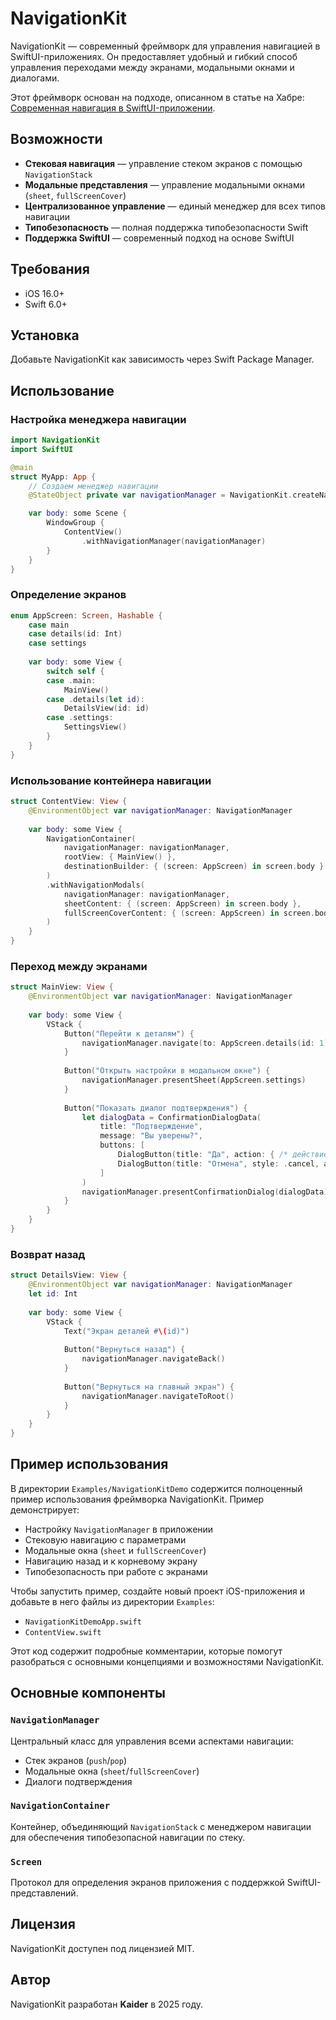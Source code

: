 
# NavigationKit

NavigationKit — современный фреймворк для управления навигацией в SwiftUI-приложениях. Он предоставляет удобный и гибкий способ управления переходами между экранами, модальными окнами и диалогами.

Этот фреймворк основан на подходе, описанном в статье на Хабре: [Современная навигация в SwiftUI-приложении](https://habr.com/ru/articles/830392/).

## Возможности

- **Стековая навигация** — управление стеком экранов с помощью `NavigationStack`
- **Модальные представления** — управление модальными окнами (`sheet`, `fullScreenCover`)
- **Централизованное управление** — единый менеджер для всех типов навигации
- **Типобезопасность** — полная поддержка типобезопасности Swift
- **Поддержка SwiftUI** — современный подход на основе SwiftUI

## Требования

- iOS 16.0+
- Swift 6.0+

## Установка

Добавьте NavigationKit как зависимость через Swift Package Manager.

## Использование

### Настройка менеджера навигации

```swift
import NavigationKit
import SwiftUI

@main
struct MyApp: App {
    // Создаем менеджер навигации
    @StateObject private var navigationManager = NavigationKit.createNavigationManager()

    var body: some Scene {
        WindowGroup {
            ContentView()
                .withNavigationManager(navigationManager)
        }
    }
}
```

### Определение экранов

```swift
enum AppScreen: Screen, Hashable {
    case main
    case details(id: Int)
    case settings
    
    var body: some View {
        switch self {
        case .main:
            MainView()
        case .details(let id):
            DetailsView(id: id)
        case .settings:
            SettingsView()
        }
    }
}
```

### Использование контейнера навигации

```swift
struct ContentView: View {
    @EnvironmentObject var navigationManager: NavigationManager
    
    var body: some View {
        NavigationContainer(
            navigationManager: navigationManager,
            rootView: { MainView() },
            destinationBuilder: { (screen: AppScreen) in screen.body }
        )
        .withNavigationModals(
            navigationManager: navigationManager,
            sheetContent: { (screen: AppScreen) in screen.body },
            fullScreenCoverContent: { (screen: AppScreen) in screen.body }
        )
    }
}
```

### Переход между экранами

```swift
struct MainView: View {
    @EnvironmentObject var navigationManager: NavigationManager
    
    var body: some View {
        VStack {
            Button("Перейти к деталям") {
                navigationManager.navigate(to: AppScreen.details(id: 1))
            }
            
            Button("Открыть настройки в модальном окне") {
                navigationManager.presentSheet(AppScreen.settings)
            }
            
            Button("Показать диалог подтверждения") {
                let dialogData = ConfirmationDialogData(
                    title: "Подтверждение",
                    message: "Вы уверены?",
                    buttons: [
                        DialogButton(title: "Да", action: { /* действие при подтверждении */ }),
                        DialogButton(title: "Отмена", style: .cancel, action: {})
                    ]
                )
                navigationManager.presentConfirmationDialog(dialogData)
            }
        }
    }
}
```

### Возврат назад

```swift
struct DetailsView: View {
    @EnvironmentObject var navigationManager: NavigationManager
    let id: Int
    
    var body: some View {
        VStack {
            Text("Экран деталей #\(id)")
            
            Button("Вернуться назад") {
                navigationManager.navigateBack()
            }
            
            Button("Вернуться на главный экран") {
                navigationManager.navigateToRoot()
            }
        }
    }
}
```

## Пример использования

В директории `Examples/NavigationKitDemo` содержится полноценный пример использования фреймворка NavigationKit. Пример демонстрирует:

- Настройку `NavigationManager` в приложении
- Стековую навигацию с параметрами
- Модальные окна (`sheet` и `fullScreenCover`)
- Навигацию назад и к корневому экрану
- Типобезопасность при работе с экранами

Чтобы запустить пример, создайте новый проект iOS-приложения и добавьте в него файлы из директории `Examples`:

- `NavigationKitDemoApp.swift`
- `ContentView.swift`

Этот код содержит подробные комментарии, которые помогут разобраться с основными концепциями и возможностями NavigationKit.

## Основные компоненты

### `NavigationManager`
Центральный класс для управления всеми аспектами навигации:

- Стек экранов (`push`/`pop`)
- Модальные окна (`sheet`/`fullScreenCover`)
- Диалоги подтверждения

### `NavigationContainer`
Контейнер, объединяющий `NavigationStack` с менеджером навигации для обеспечения типобезопасной навигации по стеку.

### `Screen`
Протокол для определения экранов приложения с поддержкой SwiftUI-представлений.

## Лицензия

NavigationKit доступен под лицензией MIT. 

## Автор

NavigationKit разработан **Kaider** в 2025 году.
